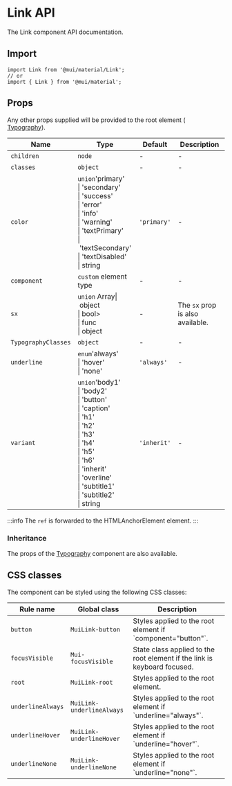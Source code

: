 # Link API

The Link component API documentation.

## Import

```
import Link from '@mui/material/Link';
// or
import { Link } from '@mui/material';
```

## Props

Any other props supplied will be provided to the root element ( [Typography](/material-ui/api/typography/)).

| Name | Type | Default | Description |
| --- | --- | --- | --- |
| `children` | `node` | - | - |
| `classes` | `object` | - | - |
| `color` | `union`'primary'<br>\| 'secondary'<br>\| 'success'<br>\| 'error'<br>\| 'info'<br>\| 'warning'<br>\| 'textPrimary'<br>\| 'textSecondary'<br>\| 'textDisabled'<br>\| string | `'primary'` | - |
| `component` | `custom` element type | - | - |
| `sx` | `union` Array\| object<br>\| bool><br>\| func<br>\| object | - | The `sx` prop is also available. |
| `TypographyClasses` | `object` | - | - |
| `underline` | `enum`'always'<br>\| 'hover'<br>\| 'none' | `'always'` | - |
| `variant` | `union`'body1'<br>\| 'body2'<br>\| 'button'<br>\| 'caption'<br>\| 'h1'<br>\| 'h2'<br>\| 'h3'<br>\| 'h4'<br>\| 'h5'<br>\| 'h6'<br>\| 'inherit'<br>\| 'overline'<br>\| 'subtitle1'<br>\| 'subtitle2'<br>\| string | `'inherit'` | - |

:::info
The `ref` is forwarded to the HTMLAnchorElement element.
:::

### Inheritance

The props of the [Typography](/material-ui/api/typography/) component are also available.

## CSS classes

The component can be styled using the following CSS classes:

| Rule name | Global class | Description |
| --- | --- | --- |
| `button` | `MuiLink-button` | Styles applied to the root element if \`component="button"\`. |
| `focusVisible` | `Mui-focusVisible` | State class applied to the root element if the link is keyboard focused. |
| `root` | `MuiLink-root` | Styles applied to the root element. |
| `underlineAlways` | `MuiLink-underlineAlways` | Styles applied to the root element if \`underline="always"\`. |
| `underlineHover` | `MuiLink-underlineHover` | Styles applied to the root element if \`underline="hover"\`. |
| `underlineNone` | `MuiLink-underlineNone` | Styles applied to the root element if \`underline="none"\`. |